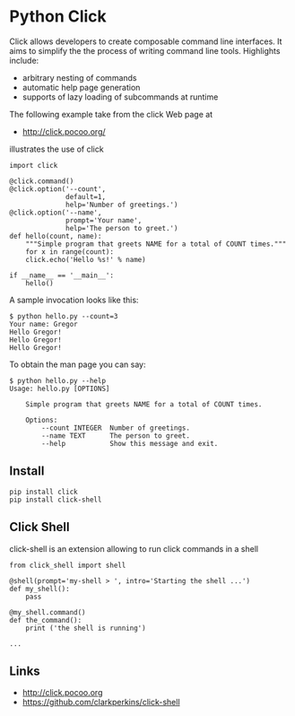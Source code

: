# Python Click

Click allows developers to create composable command line interfaces. It
aims to simplify the the process of writing command line tools.
Highlights include:

-   arbitrary nesting of commands
-   automatic help page generation
-   supports of lazy loading of subcommands at runtime

The following example take from the click Web page at

-   <http://click.pocoo.org/>

illustrates the use of click

    import click

    @click.command()
    @click.option('--count', 
                  default=1, 
                  help='Number of greetings.')
    @click.option('--name', 
                  prompt='Your name',
                  help='The person to greet.')
    def hello(count, name):
        """Simple program that greets NAME for a total of COUNT times."""
        for x in range(count):
        click.echo('Hello %s!' % name)

    if __name__ == '__main__':
        hello()

A sample invocation looks like this:

    $ python hello.py --count=3
    Your name: Gregor
    Hello Gregor!
    Hello Gregor!
    Hello Gregor!

To obtain the man page you can say:

    $ python hello.py --help
    Usage: hello.py [OPTIONS]

        Simple program that greets NAME for a total of COUNT times.

        Options:
            --count INTEGER  Number of greetings.
            --name TEXT      The person to greet.
            --help           Show this message and exit.

## Install

    pip install click
    pip install click-shell

## Click Shell

click-shell is an extension allowing to run click commands in a shell

    from click_shell import shell

    @shell(prompt='my-shell > ', intro='Starting the shell ...')
    def my_shell():
        pass

    @my_shell.command()
    def the_command():
        print ('the shell is running')

    ...

## Links

-   <http://click.pocoo.org>
-   <https://github.com/clarkperkins/click-shell>
